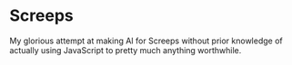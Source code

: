 # Screeps
My glorious attempt at making AI for Screeps without prior knowledge of actually using JavaScript to pretty much anything worthwhile.
